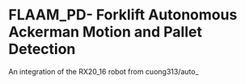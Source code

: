 # FLAAM_PD- Forklift Autonomous Ackerman Motion and Pallet Detection 
 An integration of the RX20_16 robot from cuong313/auto_
